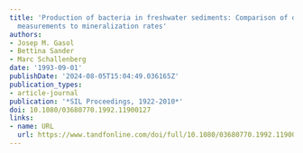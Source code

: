 ```yaml
---
title: 'Production of bacteria in freshwater sediments: Comparison of different cell-specific
  measurements to mineralization rates'
authors:
- Josep M. Gasol
- Bettina Sander
- Marc Schallenberg
date: '1993-09-01'
publishDate: '2024-08-05T15:04:49.036165Z'
publication_types:
- article-journal
publication: '*SIL Proceedings, 1922-2010*'
doi: 10.1080/03680770.1992.11900127
links:
- name: URL
  url: https://www.tandfonline.com/doi/full/10.1080/03680770.1992.11900127
---
```

